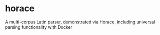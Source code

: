 # horace
A multi-corpus Latin parser, demonstrated via Horace, including universal parsing functionality with Docker
